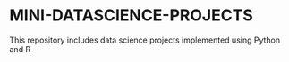 # MINI-DATASCIENCE-PROJECTS
This repository includes data science projects implemented using Python and R
